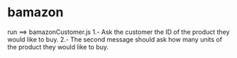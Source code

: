 # bamazon
run ==> bamazonCustomer.js
1.- Ask the customer the ID of the product they would like to buy.
2.- The second message should ask how many units of the product they would like to buy.
